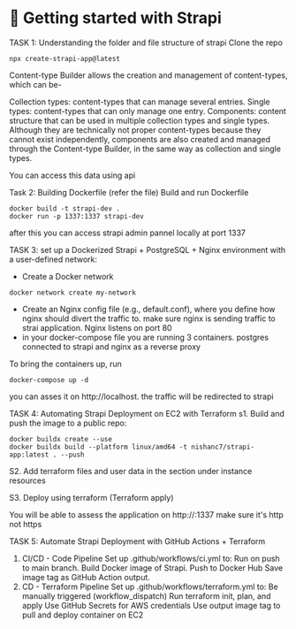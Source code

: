 # 🚀 Getting started with Strapi

TASK 1: Understanding the folder and file structure of strapi
Clone the repo

```
npx create-strapi-app@latest
```

Content-type Builder allows the creation and management of content-types, which can be-

Collection types: content-types that can manage several entries.
Single types: content-types that can only manage one entry.
Components: content structure that can be used in multiple collection types and single types. Although they are technically not proper content-types because they cannot exist independently, components are also created and managed through the Content-type Builder, in the same way as collection and single types.

You can access this data using api

Task 2:
Building Dockerfile (refer the file)
Build and run Dockerfile

```
docker build -t strapi-dev .
docker run -p 1337:1337 strapi-dev
```

after this you can access strapi admin pannel locally at port 1337

TASK 3:
set up a Dockerized Strapi + PostgreSQL + Nginx environment with a user-defined network:

- Create a Docker network

```
docker network create my-network
```

- Create an Nginx config file (e.g., default.conf), where you define how nginx should divert the traffic to. make sure nginx is sending traffic to strai application. Nginx listens on port 80
- in your docker-compose file you are running 3 containers. postgres connected to strapi and nginx as a reverse proxy

To bring the containers up, run

```
docker-compose up -d
```

you can asses it on http://localhost. the traffic will be redirected to strapi

TASK 4: Automating Strapi Deployment on EC2 with Terraform
s1. Build and push the image to a public repo:

```
docker buildx create --use
docker buildx build --platform linux/amd64 -t nishanc7/strapi-app:latest . --push
```

S2. Add terraform files and user data in the section under instance resources

S3. Deploy using terraform (Terraform apply)

You will be able to assess the application on
http://<ec2-public-ip>:1337
make sure it's http not https

TASK 5:
Automate Strapi Deployment with GitHub Actions + Terraform

1. CI/CD - Code Pipeline
   Set up .github/workflows/ci.yml to:
   Run on push to main branch.
   Build Docker image of Strapi.
   Push to Docker Hub
   Save image tag as GitHub Action output.
2. CD - Terraform Pipeline
   Set up .github/workflows/terraform.yml to:
   Be manually triggered (workflow_dispatch)
   Run terraform init, plan, and apply
   Use GitHub Secrets for AWS credentials
   Use output image tag to pull and deploy container on EC2
